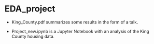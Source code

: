 # EDA_project



- King_County.pdf summarizes some results in the form of a talk.



- Project_new.ipynb is a Jupyter Notebook with an analysis of the King County housing data.
